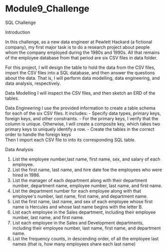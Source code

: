 # Module9_Challenge
SQL Challenge

Introduction

In this challenge, as a new data engineer at Pewlett Hackard (a fictional company), my first major task is to do a research project about people whom the company employed during the 1980s and 1990s. All that remains of the employee database from that period are six CSV files in data folder.

For this project, I will design the table to hold the data from the CSV files, import the CSV files into a SQL database, and then answer the questions about the data. That is, I will perform data modelling, data engineering, and data analysis, respectively.

Data Modelling
I will inspect the CSV files, and then sketch an ERD of the tables.

Data Engineering
I use the provided information to create a table schema for each of the six CSV files. It includes:
    - Specify data types, primary keys, foreign keys, and other constraints.
    - For the primary keys, I verify that the column is unique. Otherwise, I will create a composite key, which takes two primary keys to uniquely identify a row.
    - Create the tables in the correct order to handle the foreign keys\
Then  I import each CSV file to into its corresponding SQL table.

Data Analysis
1. List the employee number,last name, first name, sex, and salary of each employee.
2. List the first name, last name, and hire date foe the employees who were hired in 1986.
3. List the manager of each department along with their department number, department name, employee number, last name, and first name.
4. List the department number for each employee along with that employee's number, last name, first name, and department name.
5. List the first name, last name, and sex of each employee whose first name is Hercules and whose last name begins with the letter B.
6. List each employee in the Sales department, including their employee number, last name, and first name.
7. List each employee in the Sales and Development departments, including their employee number, last name, first name, and department name.
8. List the frequency counts, in descending order, of all the employee last names (that is, how many employees share each last name)